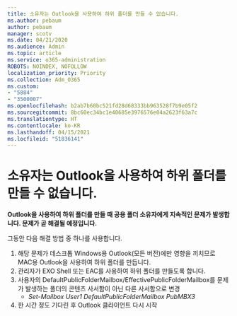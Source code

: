 ```yaml
---
title: 소유자는 Outlook을 사용하여 하위 폴더를 만들 수 없습니다.
ms.author: pebaum
author: pebaum
manager: scotv
ms.date: 04/21/2020
ms.audience: Admin
ms.topic: article
ms.service: o365-administration
ROBOTS: NOINDEX, NOFOLLOW
localization_priority: Priority
ms.collection: Adm_O365
ms.custom:
- "5884"
- "3500007"
ms.openlocfilehash: b2ab7b60bc521fd28d68333bb963528f7b9e05f2
ms.sourcegitcommit: 8bc60ec34bc1e40685e3976576e04a2623f63a7c
ms.translationtype: HT
ms.contentlocale: ko-KR
ms.lasthandoff: 04/15/2021
ms.locfileid: "51836141"
---
```

# <a name="owner-cannot-create-sub-folder-using-outlook"></a>소유자는 Outlook을 사용하여 하위 폴더를 만들 수 없습니다.

**Outlook을 사용하여 하위 폴더를 만들 때 공용 폴더 소유자에게 지속적인 문제가 발생합니다. 문제가 곧 해결될 예정입니다.**

그동안 다음 해결 방법 중 하나를 사용합니다.

1. 해당 문제가 데스크톱 Windows용 Outlook(모든 버전)에만 영향을 끼치므로 MAC용 Outlook을 사용하여 하위 폴더를 만듭니다.
2. 관리자가 EXO Shell 또는 EAC를 사용하여 하위 폴더를 만들도록 합니다.
3. 사용자의 DefaultPublicFolderMailbox/EffectivePublicFolderMailbox를 문제가 발생하는 폴더의 콘텐츠 사서함이 아닌 다른 사서함으로 변경  
    - *Set-Mailbox User1 DefaultPublicFolderMailbox PubMBX3*
4. 한 시간 정도 기다린 후 Outlook 클라이언트 다시 시작